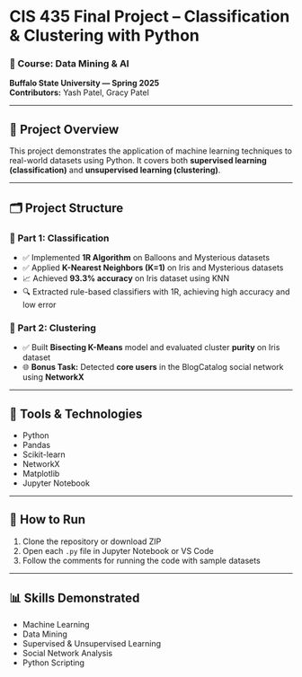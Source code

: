 # CIS 435 Final Project – Classification & Clustering with Python

### 🧠 Course: Data Mining & AI  
**Buffalo State University — Spring 2025**  
**Contributors:** Yash Patel, Gracy Patel

---

## 📌 Project Overview

This project demonstrates the application of machine learning techniques to real-world datasets using Python. It covers both **supervised learning (classification)** and **unsupervised learning (clustering)**.

---

## 🗂️ Project Structure

### 🔹 Part 1: Classification
- ✅ Implemented **1R Algorithm** on Balloons and Mysterious datasets  
- ✅ Applied **K-Nearest Neighbors (K=1)** on Iris and Mysterious datasets  
- 📈 Achieved **93.3% accuracy** on Iris dataset using KNN  
- 🔍 Extracted rule-based classifiers with 1R, achieving high accuracy and low error

### 🔹 Part 2: Clustering
- ✅ Built **Bisecting K-Means** model and evaluated cluster **purity** on Iris dataset  
- 🌐 **Bonus Task:** Detected **core users** in the BlogCatalog social network using **NetworkX**

---

## 🧰 Tools & Technologies
- Python  
- Pandas  
- Scikit-learn  
- NetworkX  
- Matplotlib  
- Jupyter Notebook

---

## 📎 How to Run
1. Clone the repository or download ZIP  
2. Open each `.py` file in Jupyter Notebook or VS Code  
3. Follow the comments for running the code with sample datasets

---

## 📊 Skills Demonstrated
- Machine Learning  
- Data Mining  
- Supervised & Unsupervised Learning  
- Social Network Analysis  
- Python Scripting
